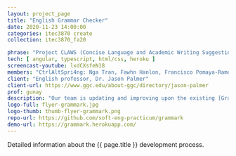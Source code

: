 ```yaml
---
layout: project_page
title: "English Grammar Checker"
date: 2020-11-23 14:00:00
categories: itec3870 create
collection: itec3870_fa20

phrase: "Project CLAWS (Concise Language and Academic Writing Suggestions) (:crown: 3RD PLACE)"
tech: [ angular, typescript, html/css, heroku ]
screencast-youtube: lxdCXsfeN18
members: "CtrlAltSpri4ng: Nga Tran, Fawhn Hanlon, Francisco Pomaya-Ramos, Josue Mayorga"
client: "English professor, Dr. Jason Palmer"
client-url: https://www.ggc.edu/about-ggc/directory/jason-palmer
prof: gunay
description: "Our team is updating and improving upon the existing [Grammark program](https://grammark.org/). The goal for this program is to help GGC students enrolled in ENG 1101 and 1102 develop persuasive, academic writing skills by flagging potential false positive grammar checks and offering corrective feedback. Ultimately, the user should be able to either take or leave the program’s feedback and/ or corrections based upon their knowledge of grammatical rules in the English language and the rules of academic writing."
logo-full: flyer-grammark.jpg
logo-thumb: thumb-flyer-grammark.png
repo-url: https://github.com/soft-eng-practicum/grammark
demo-url: https://grammark.herokuapp.com/
---
```


Detailed information about the {{ page.title }} development process.

<!-- lightgallery -->
<script src="https://code.jquery.com/jquery-2.2.4.min.js"></script>
<script src="https://cdn.jsdelivr.net/lightgallery/1.3.7/js/lightgallery.min.js"></script>
<script src="https://cdn.jsdelivr.net/g/lg-zoom"></script>

<script type="text/javascript">
    $(document).ready(function() {
    $("body").lightGallery({
    zoom: true,
    selector: 'a#lightgallery',
    selectWithin: 'body'
    });
    });
</script>

[ggc]: http://www.ggc.edu
[gunay-ggc]: http://www.ggc.edu/about-ggc/directory/cengiz-gunay
[doloc-ggc]: http://www.ggc.edu/about-ggc/directory/anca-doloc-mihu
